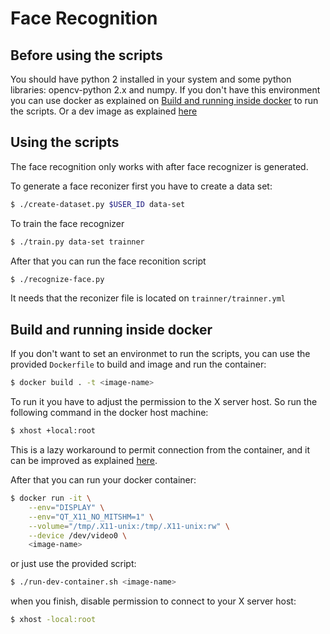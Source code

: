 # Face Recognition

## Before using the scripts

You should have python 2 installed in your system and some python libraries: opencv-python 2.x and numpy.
If you don't have this environment you can use docker as explained on [Build and running inside docker](#build-and-running-inside-docker) to run the scripts. Or a dev image as explained [here](https://github.com/oshirohugo/opencv-python-dev-dockerfile)

## Using the scripts

The face recognition only works with after face recognizer is generated.

To generate a face reconizer first you have to create a data set:

```bash
$ ./create-dataset.py $USER_ID data-set
```

To train the face recognizer

```bash
$ ./train.py data-set trainner
```

After that you can run the face reconition script

```bash
$ ./recognize-face.py
```

It needs that the reconizer file is located on `trainner/trainner.yml`

## Build and running inside docker
If you don't want to set an environmet to run the scripts, you can use the provided `Dockerfile` to build and image and run the container:

```bash
$ docker build . -t <image-name>
```

To run it you have to adjust the permission to the X server host. So run the following command in the docker host machine:

```bash
$ xhost +local:root
```

This is a lazy workaround to permit connection from the container, and it can be improved as explained [here](http://wiki.ros.org/docker/Tutorials/GUI).

After that you can run your docker container:

```bash
$ docker run -it \
    --env="DISPLAY" \
    --env="QT_X11_NO_MITSHM=1" \
    --volume="/tmp/.X11-unix:/tmp/.X11-unix:rw" \
    --device /dev/video0 \
    <image-name>
```

or just use the provided script:

```bash
$ ./run-dev-container.sh <image-name>
```

when you finish, disable permission to connect to your X server host:

```bash
$ xhost -local:root
```
